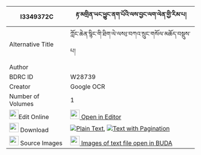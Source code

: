 |I3349372C|རྟ་མགྲིན་ཡང་ཕྱུང་ནག་པོའི་ལས་བྱང་ལག་ལེན་གྱི་རིམ་པ། 
| --- | --- 
|Alternative Title |ཀློང་ཆེན་སྙིང་གི་ཐིག་ལེ་ལས༔་བཀའ་སྲུང་གསོལ་མཆོད་བསྡུས་པ།
|Author | 
|BDRC ID | W28739
|Creator | Google OCR
|Number of Volumes| 1
|<img width="25" src="https://img.icons8.com/color/25/000000/edit-property.png">Edit Online| [<img width="25" src="https://avatars.githubusercontent.com/u/45091458?s=200&v=4"> Open in Editor](http://editor.openpecha.org/I3349372C)
|<img width="25" src="https://img.icons8.com/fluent/48/000000/download-2.png"/>  Download | [![](https://img.icons8.com/color/20/000000/txt.png)Plain Text](https://github.com/Openpecha/I3349372C/releases/download/v1/tamdrin_yang_chung_nakpo_i_lej_plain_I3349372C.zip), [![](https://img.icons8.com/color/20/000000/txt.png)Text with Pagination](https://github.com/Openpecha/I3349372C/releases/download/v1/tamdrin_yang_chung_nakpo_i_lej_pages_I3349372C.zip)
|<img width="25" src="https://img.icons8.com/plasticine/100/000000/pictures-folder.png"/>  Source Images | [<img width="25" src="https://library.bdrc.io/icons/BUDA-small.svg"> Images of text file open in BUDA](https://library.bdrc.io/show/bdr:W28739)